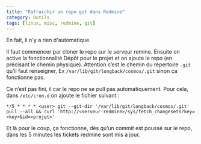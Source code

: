 ```yaml
---
title: "Rafraichir un repo git dans Redmine"
category: Outils
tags: [linux, misc, redmine, git]
---
```


En fait, il n'y a rien d'automatique.

Il faut commencer par cloner le repo sur le serveur remine. Ensuite on active la fonctionnalité Dépôt pour le projet et on ajoute le repo (en précisant le chemin physique). Attention c’est le chemin du répertoire `.git` qu’il faut renseigner, Ex `/var/lib/git/longback/cosmos/.git` sinon ça fonctionne pas.

Ce n’est pas fini, il car le repo ne se pull pas automatiquement. Pour cela, dans `/etc/cron.d` on ajoute le fichier suivant :

``` cron
*/5 * * * * <user> git --git-dir '/var/lib/git/longback/cosmos/.git' pull --all && curl 'http://<serveur-redmine>/sys/fetch_changesets?key=<key>&id=<projet>'
```

Et là pour le coup, ça fonctionne, dès qu’un commit est poussé sur le repo, dans les 5 minutes les tickets redmine sont mis à jour.